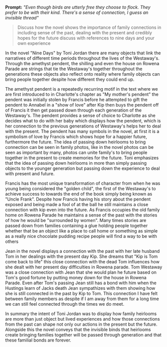 **Prompt:**
*"Even though birds are utterly free they choose to flock. They prefer to be with their kind. There's a sense of connection, I guess an invisible thread"*
>Discuss how the novel shows the importance of family connections in including sense of the past, dealing with the present and credibly hopes for the future
>discuss with references to nine days and your own experience

In the novel "Nine Days" by Toni Jordan there are many objects that link the narratives of different time periods throughout the lives of the Westaway's. Through the amethyst pendent, the shilling and even the house on Rowena Parade are strings that tie the Westaway's together throughout the generations these objects also reflect onto reality where family objects can bring people together despite how different they could end up.

The amethyst pendent is a repeatedly recurring motif in the text where we are first introduced to in Charlotte's chapter as "My mother's pendent" the pendent was initially stolen by Francis before he attempted to gift the pendent to Annabel in a "show of love" after Kip then buys the pendent off of Francis it then get passed down through each generation of the Westaway's. The pendent provides a sense of choice to Charlotte as she decides what to do with her baby which displays how the pendent, which is her connection to the previous generations of Westaway's helps her to deal with the present. The pendent has many symbols in the novel, at first it is a symbolism of love by Francis which shows hope for a happier future, furthermore the future. The idea of passing down heirlooms to bring connection can be seen in family photos, like in the novel photos can be seen as important by many, photos can unite family's to bring people together in the present to create memories for the future. Toni emphasizes that the idea of passing down heirlooms in more than simply passing objects to the younger generation but passing down the experience to deal with present and future.

Francis has the most unique transformation of character from when he was young being considered the "golden child", the first of the Westaway's to achieve success to towards the end of the book simply being known as "Uncle Frank". Despite how Francis having his story about the pendent exposed and being made a fool of at the ball he still maintains a close connection with kip even into the future. As Francis occupies the old family home on Rowena Parade he maintains a sense of the past with the stories of how he would be "surrounded by women". Many times stories are passed down from families containing a glue holding people together whether that be an object like a place to call home or something as simple as a really nice chocolate pudding recipe people will find a way to be with others

Jean in the novel displays a connection with the past with her late husband Tom in her dealings with the present day Kip. She dreams that "Kip is Tom come back to life" this close connection with the dead Tom influences how she dealt with her present day difficulties in Rowena parade. Tom Westaway was a close connection with Jean that she would plan he future based on Tom's good fortune by putting money down for the house in Rowena Parade. Even after Tom's passing Jean still has a bond with him when the Hustings learn of Jacks death Jean sympathizes with them showing how she is still connected in the past by Kip to Tom. This connection I have felt between family members as despite if I am away from them for a long time we can still feel connected through the times we do meet.

In summary the intent of Toni Jordan was to display how family heirlooms are more than just object but lived experiences and how those connections from the past can shape not only our actions in the present but the future. Alongside this the novel conveys that the invisible binds that heirlooms create bringing families together will be passed through generation and that these familial bonds are forever.